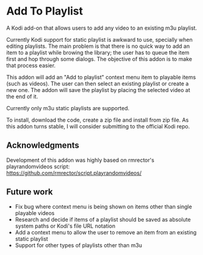 # Add To Playlist
A Kodi add-on that allows users to add any video to an existing m3u playlist.

Currently Kodi support for static playlist is awkward to use, specially when editing
playlists. The main problem is that there is no quick way to add an item to a 
playlist while browing the library; the user has to queue the item first and hop
through some dialogs. The objective of this addon is to make that process easier.

This addon will add an "Add to playlist" context menu item to playable items 
(such as videos). The user can then select an existing playlist or create a new
one. The addon will save the playlist by placing the selected video at the end of it.

Currently only m3u static playlists are supported.

To install, download the code, create a zip file and install from zip file. As
this addon turns stable, I will consider submitting to the official Kodi repo.

[script.addtoplaylist]: https://github.com/bluefoot/script.addtoplaylist

## Acknowledgments 
Development of this addon was highly based on rmrector's playrandomvideos 
script: https://github.com/rmrector/script.playrandomvideos/

## Future work
- Fix bug where context menu is being shown on items other than single playable videos
- Research and decide if items of a playlist should be saved as absolute system 
paths or Kodi's file URL notation
- Add a context menu to allow the user to remove an item from an existing static playlist
- Support for other types of playlists other than m3u
